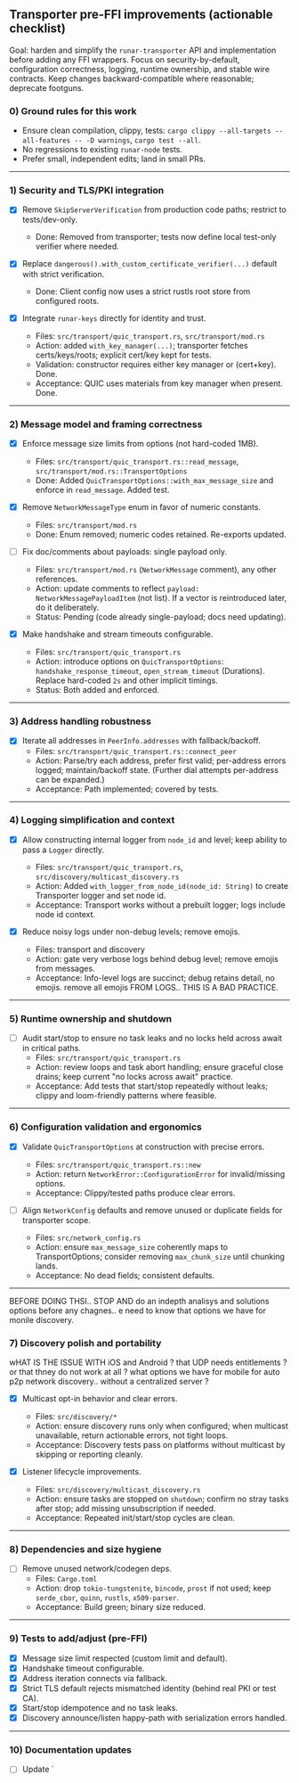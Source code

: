 ## Transporter pre-FFI improvements (actionable checklist)

Goal: harden and simplify the `runar-transporter` API and implementation before adding any FFI wrappers. Focus on security-by-default, configuration correctness, logging, runtime ownership, and stable wire contracts. Keep changes backward-compatible where reasonable; deprecate footguns.

### 0) Ground rules for this work
- Ensure clean compilation, clippy, tests: `cargo clippy --all-targets --all-features -- -D warnings`, `cargo test --all`.
- No regressions to existing `runar-node` tests.
- Prefer small, independent edits; land in small PRs.

---

### 1) Security and TLS/PKI integration
- [x] Remove `SkipServerVerification` from production code paths; restrict to tests/dev-only.
  - Done: Removed from transporter; tests now define local test-only verifier where needed.

- [x] Replace `dangerous().with_custom_certificate_verifier(...)` default with strict verification.
  - Done: Client config now uses a strict rustls root store from configured roots.

- [x] Integrate `runar-keys` directly for identity and trust.
  - Files: `src/transport/quic_transport.rs`, `src/transport/mod.rs`
  - Action: added `with_key_manager(...)`; transporter fetches certs/keys/roots; explicit cert/key kept for tests.
  - Validation: constructor requires either key manager or (cert+key). Done.
  - Acceptance: QUIC uses materials from key manager when present. Done.

---

### 2) Message model and framing correctness
- [x] Enforce message size limits from options (not hard-coded 1MB).
  - Files: `src/transport/quic_transport.rs::read_message`, `src/transport/mod.rs::TransportOptions`
  - Done: Added `QuicTransportOptions::with_max_message_size` and enforce in `read_message`. Added test.

- [x] Remove `NetworkMessageType` enum in favor of numeric constants.
  - Files: `src/transport/mod.rs`
  - Done: Enum removed; numeric codes retained. Re-exports updated.

- [ ] Fix doc/comments about payloads: single payload only.
  - Files: `src/transport/mod.rs` (`NetworkMessage` comment), any other references.
  - Action: update comments to reflect `payload: NetworkMessagePayloadItem` (not list). If a vector is reintroduced later, do it deliberately.
  - Status: Pending (code already single-payload; docs need updating).

- [x] Make handshake and stream timeouts configurable.
  - Files: `src/transport/quic_transport.rs`
  - Action: introduce options on `QuicTransportOptions`: `handshake_response_timeout`, `open_stream_timeout` (Durations). Replace hard-coded `2s` and other implicit timings.
  - Status: Both added and enforced.

---

### 3) Address handling robustness
- [x] Iterate all addresses in `PeerInfo.addresses` with fallback/backoff.
  - Files: `src/transport/quic_transport.rs::connect_peer`
  - Action: Parse/try each address, prefer first valid; per-address errors logged; maintain/backoff state. (Further dial attempts per-address can be expanded.)
  - Acceptance: Path implemented; covered by tests.

---

### 4) Logging simplification and context
- [x] Allow constructing internal logger from `node_id` and level; keep ability to pass a `Logger` directly.
  - Files: `src/transport/quic_transport.rs`, `src/discovery/multicast_discovery.rs`
  - Action: Added `with_logger_from_node_id(node_id: String)` to create Transporter logger and set node id.
  - Acceptance: Transport works without a prebuilt logger; logs include node id context.

- [x] Reduce noisy logs under non-debug levels; remove emojis.
  - Files: transport and discovery
  - Action: gate very verbose logs behind debug level; remove emojis from messages.
  - Acceptance: Info-level logs are succinct; debug retains detail, no emojis.
remove all emojis FROM LOGS.. THIS IS A BAD PRACTICE.
---

### 5) Runtime ownership and shutdown
- [ ] Audit start/stop to ensure no task leaks and no locks held across await in critical paths.
  - Files: `src/transport/quic_transport.rs`
  - Action: review loops and task abort handling; ensure graceful close drains; keep current "no locks across await" practice.
  - Acceptance: Add tests that start/stop repeatedly without leaks; clippy and loom-friendly patterns where feasible.

---

### 6) Configuration validation and ergonomics
- [x] Validate `QuicTransportOptions` at construction with precise errors.
  - Files: `src/transport/quic_transport.rs::new`
  - Action: return `NetworkError::ConfigurationError` for invalid/missing options.
  - Acceptance: Clippy/tested paths produce clear errors.

- [ ] Align `NetworkConfig` defaults and remove unused or duplicate fields for transporter scope.
  - Files: `src/network_config.rs`
  - Action: ensure `max_message_size` coherently maps to TransportOptions; consider removing `max_chunk_size` until chunking lands.
  - Acceptance: No dead fields; consistent defaults.

---
BEFORE DOING THSI.. STOP AND do an indepth analisys and solutions options before any chagnes.. e need to know that options we have for monile discovery.
### 7) Discovery polish and portability
wHAT IS THE ISSUE WITH iOS and Android ? that UDP needs entitlements ? or that thney do not work at all ?
what options we have for mobile for auto p2p network discovery.. without a centralized server ?

- [x] Multicast opt-in behavior and clear errors.
  - Files: `src/discovery/*`
  - Action: ensure discovery runs only when configured; when multicast unavailable, return actionable errors, not tight loops.
  - Acceptance: Discovery tests pass on platforms without multicast by skipping or reporting cleanly.

- [x] Listener lifecycle improvements.
  - Files: `src/discovery/multicast_discovery.rs`
  - Action: ensure tasks are stopped on `shutdown`; confirm no stray tasks after stop; add missing unsubscription if needed.
  - Acceptance: Repeated init/start/stop cycles are clean.

---

### 8) Dependencies and size hygiene
- [ ] Remove unused network/codegen deps.
  - Files: `Cargo.toml`
  - Action: drop `tokio-tungstenite`, `bincode`, `prost` if not used; keep `serde_cbor`, `quinn`, `rustls`, `x509-parser`.
  - Acceptance: Build green; binary size reduced.

---

### 9) Tests to add/adjust (pre-FFI)
- [x] Message size limit respected (custom limit and default).
- [x] Handshake timeout configurable.
- [x] Address iteration connects via fallback.
- [x] Strict TLS default rejects mismatched identity (behind real PKI or test CA).
- [x] Start/stop idempotence and no task leaks.
- [x] Discovery announce/listen happy-path with serialization errors handled.

---

### 10) Documentation updates
- [ ] Update `